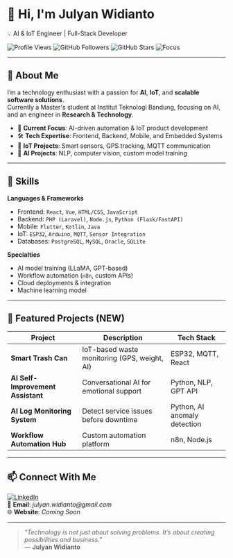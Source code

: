 <!-- Animated Typing Intro -->
<!-- [![Typing SVG](https://readme-typing-svg.herokuapp.com?font=Fira+Code&size=24&duration=3500&pause=1000&color=00F7FF&width=600&lines=Hi%2C+I'm+Julyan+Widianto;AI+%26+IoT+Engineer;Full-Stack+Developer;Let's+Build+Something+Awesome!)](https://gitlab.com/sultanjulyan) -->

# 👋 Hi, I'm Julyan Widianto  
💡 AI & IoT Engineer | Full-Stack Developer  

![Profile Views](https://komarev.com/ghpvc/?username=sultanjulyan&color=blue&style=flat-square)
![GitHub Followers](https://img.shields.io/github/followers/sultanjulyan?style=flat-square)
![GitHub Stars](https://img.shields.io/github/stars/sultanjulyan?style=flat-square)
![Focus](https://img.shields.io/badge/Focus-AI%20%26%20IoT-orange?style=flat-square)

---

## 🚀 About Me
I’m a technology enthusiast with a passion for **AI**, **IoT**, and **scalable software solutions**.  
Currently a Master's student at Institut Teknologi Bandung, focusing on AI, and an engineer in **Research & Technology**.

- 🔭 **Current Focus**: AI-driven automation & IoT product development  
- 🛠 **Tech Expertise**: Frontend, Backend, Mobile, and Embedded Systems  
- 📡 **IoT Projects**: Smart sensors, GPS tracking, MQTT communication  
- 🤖 **AI Projects**: NLP, computer vision, custom model training  

---

## 🧠 Skills
**Languages & Frameworks**
- Frontend: `React`, `Vue`, `HTML/CSS`, `JavaScript`
- Backend: `PHP (Laravel)`, `Node.js`, `Python (Flask/FastAPI)`
- Mobile: `Flutter`, `Kotlin`, `Java`
- IoT: `ESP32`, `Arduino`, `MQTT`, `Sensor Integration`
- Databases: `PostgreSQL`, `MySQL`, `Oracle`, `SQLite`

**Specialties**
- AI model training (LLaMA, GPT-based)
- Workflow automation (`n8n`, custom APIs)
- Cloud deployments & integration
- Machine learning model

---

## 📂 Featured Projects (NEW)
| Project | Description | Tech Stack |
|---------|-------------|------------|
| **Smart Trash Can** | IoT-based waste monitoring (GPS, weight, AI) | ESP32, MQTT, React |
| **AI Self-Improvement Assistant** | Conversational AI for emotional support | Python, NLP, GPT API |
| **AI Log Monitoring System** | Detect service issues before downtime | Python, AI anomaly detection |
| **Workflow Automation Hub** | Custom automation platform | n8n, Node.js |

---

## 📫 Connect With Me
[![LinkedIn](https://img.shields.io/badge/LinkedIn-Julyan%20Widianto-blue?style=flat-square&logo=linkedin)](https://linkedin.com/in/julyan-widianto)  
📧 **Email**: _julyan.widianto@gmail.com_  
🌐 **Website**: _Coming Soon_

---

> _"Technology is not just about solving problems. It’s about creating possibilities and business."_  
— **Julyan Widianto**
>
<meta name="google-site-verification" content="tfcjistuyc9DAzKt3q5n4G9qAWX0gEfYOx5szlY0tX0" />
